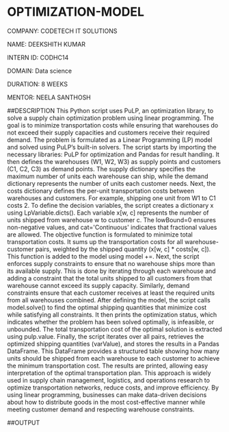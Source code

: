 # OPTIMIZATION-MODEL

COMPANY: CODETECH IT SOLUTIONS

NAME: DEEKSHITH KUMAR

INTERN ID: CODHC14

DOMAIN: Data science

DURATION: 8 WEEKS

MENTOR: NEELA SANTHOSH

##DESCRIPTION
This Python script uses PuLP, an optimization library, to solve a supply chain optimization problem using linear programming. The goal is to minimize transportation costs while ensuring that warehouses do not exceed their supply capacities and customers receive their required demand. The problem is formulated as a Linear Programming (LP) model and solved using PuLP’s built-in solvers.
The script starts by importing the necessary libraries: PuLP for optimization and Pandas for result handling. It then defines the warehouses (W1, W2, W3) as supply points and customers (C1, C2, C3) as demand points. The supply dictionary specifies the maximum number of units each warehouse can ship, while the demand dictionary represents the number of units each customer needs. Next, the costs dictionary defines the per-unit transportation costs between warehouses and customers. For example, shipping one unit from W1 to C1 costs 2.
To define the decision variables, the script creates a dictionary x using LpVariable.dicts(). Each variable x[w, c] represents the number of units shipped from warehouse w to customer c. The lowBound=0 ensures non-negative values, and cat='Continuous' indicates that fractional values are allowed.
The objective function is formulated to minimize total transportation costs. It sums up the transportation costs for all warehouse-customer pairs, weighted by the shipped quantity (x[w, c] * costs[w, c]). This function is added to the model using model +=.
Next, the script enforces supply constraints to ensure that no warehouse ships more than its available supply. This is done by iterating through each warehouse and adding a constraint that the total units shipped to all customers from that warehouse cannot exceed its supply capacity. Similarly, demand constraints ensure that each customer receives at least the required units from all warehouses combined.
After defining the model, the script calls model.solve() to find the optimal shipping quantities that minimize cost while satisfying all constraints. It then prints the optimization status, which indicates whether the problem has been solved optimally, is infeasible, or unbounded. The total transportation cost of the optimal solution is extracted using pulp.value.
Finally, the script iterates over all pairs, retrieves the optimized shipping quantities (varValue), and stores the results in a Pandas DataFrame. This DataFrame provides a structured table showing how many units should be shipped from each warehouse to each customer to achieve the minimum transportation cost. The results are printed, allowing easy interpretation of the optimal transportation plan.
This approach is widely used in supply chain management, logistics, and operations research to optimize transportation networks, reduce costs, and improve efficiency. By using linear programming, businesses can make data-driven decisions about how to distribute goods in the most cost-effective manner while meeting customer demand and respecting warehouse constraints.

##OUTPUT
